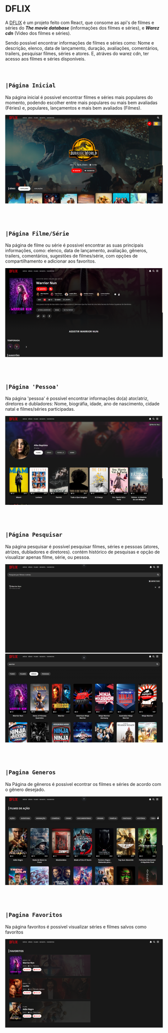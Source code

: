 # DFLIX

A [DFLIX](www.dflix.online) é um  projeto feito com React, que consome as api's de filmes e séries do ***The movie database*** (informações dos filmes e séries), e ***Warez cdn*** (Video dos filmes e séries).

Sendo possível encontrar informações de filmes e séries como: Nome e descrição, elenco, data de lançamento, duração, avaliações, comentários, trailers, pesquisar filmes, séries e atores. E, atráves do warez cdn, ter acesso aos filmes e séries disponíveis.
<br>
<br>
<br>

## `|Página Inicial`

Na página inicial é possivel encontrar filmes e séries mais populares do momento, podendo escolher entre mais populares ou mais bem avaliadas (Féries) e, populares, lançamentos e mais bem avaliados (Filmes).

<img src='./assets/imgs/pagina-inicial.png' alt='página inicial' style='margin-bottom: 50px'>

## `|Página Filme/Série`

Na página de filme ou série é possivel encontrar as suas principais informações, como: elenco, data de lançamento, avaliação, gêneros, trailers, comentários, sugestões de filmes/série, com opções de compartilhamento e adicionar aos favoritos.

<img src='./assets/imgs/pagina-filme-serie.png' alt='página filme/série' style='margin-bottom: 50px'>

## `|Página 'Pessoa'`

Na página 'pessoa' é possível encontrar informações do(a) ator/atriz, diretores e dubladores: Nome, biográfia, idade, ano de nascimento, cidade natal e filmes/séries participadas.

<img src='./assets/imgs/pagina-pessoa.png' alt='página pessoa' style='margin-bottom: 50px'>


## `|Página Pesquisar`

Na página pesquisar é possível pesquisar filmes, séries e pessoas (atores, atrizes, dubladores e diretores). contém histórico de pesquisas e opção de visualizar apenas filme, série, ou pessoa.

<img src='./assets/imgs/pagina-pesquisar.png' alt='página pesquisar'>
<img src='./assets/imgs/pagina-pesquisar-resultados.png' alt='página pesquisar' style='margin-bottom: 50px'>


## `|Pagina Generos`

Na Página de gêneros é possivel econtrar os filmes e séries de acordo com o gênero desejado.

<img src='./assets/imgs/pagina-generos.png' alt='página gêneros' style='margin-bottom: 50px'>


## `|Pagina Favoritos`

Na página favoritos é possivel visualizar séries e filmes salvos como favoritos

<img src='./assets/imgs/pagina-favoritos.png' alt='página favoritos' style='margin-bottom: 50px'>